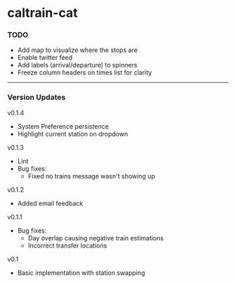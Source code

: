 # caltrain-cat

### TODO
- Add map to visualize where the stops are
- Enable twitter feed
- Add labels (arrival/departure) to spinners
- Freeze column headers on times list for clarity

----------
### Version Updates

v0.1.4
- System Preference persistence
- Highlight current station on dropdown

v0.1.3
- Lint
- Bug fixes:
  - Fixed no trains message wasn't showing up

v0.1.2
- Added email feedback

v0.1.1
- Bug fixes:
  - Day overlap causing negative train estimations
  - Incorrect transfer locations

v0.1
- Basic implementation with station swapping
